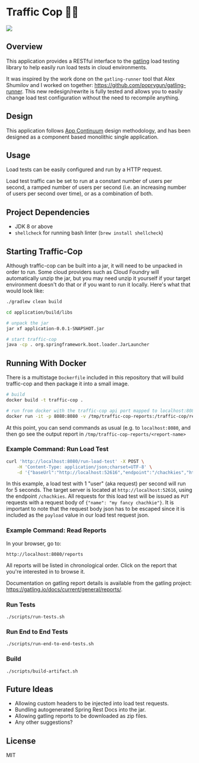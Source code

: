 # Traffic Cop 🚓🚦

![](https://github.com/walterscarborough/traffic-cop/workflows/Run%20All%20Tests/badge.svg)

## Overview

This application provides a RESTful interface to the [gatling](https://gatling.io/open-source) load testing library to help easily run load tests in cloud environments.

It was inspired by the work done on the `gatling-runner` tool that Alex Shumilov and I worked on together: https://github.com/poprygun/gatling-runner. 
This new redesign/rewrite is fully tested and allows you to easily change load test configuration without the need to recompile anything.

## Design

This application follows [App Continuum](https://www.appcontinuum.io/) design methodology, and has been designed as a component based monolithic single application.

## Usage

Load tests can be easily configured and run by a HTTP request.
 
Load test traffic can be set to run at a constant number of users per second, a ramped number of users per second (i.e. an increasing number of users per second over time), or as a combination of both.

## Project Dependencies

* JDK 8 or above
* `shellcheck` for running bash linter (`brew install shellcheck`)

## Starting Traffic-Cop
Although traffic-cop can be built into a jar, it will need to be unpacked in order to run.
Some cloud providers such as Cloud Foundry will automatically unzip the jar, but you may need unzip it yourself if your target environment doesn't do that or if you want to run it locally.
Here's what that would look like:

```bash
./gradlew clean build

cd application/build/libs

# unpack the jar
jar xf application-0.0.1-SNAPSHOT.jar

# start traffic-cop
java -cp . org.springframework.boot.loader.JarLauncher
```

## Running With Docker

There is a multistage `Dockerfile` included in this repository that will build traffic-cop and then package it into a small image.

```bash
# build
docker build -t traffic-cop .

# run from docker with the traffic-cop api port mapped to localhost:8080, and the report directory mapped to localhost /tmp/traffic-cop-reports
docker run -it -p 8080:8080 -v /tmp/traffic-cop-reports:/traffic-cop/reports traffic-cop
```

At this point, you can send commands as usual (e.g. to `localhost:8080`, and then go see the output report in `/tmp/traffic-cop-reports/<report-name>`

### Example Command: Run Load Test

```bash
curl 'http://localhost:8080/run-load-test' -X POST \
    -H 'Content-Type: application/json;charset=UTF-8' \
    -d '{"baseUrl":"http://localhost:52616","endpoint":"/chachkies","httpMethod":"PUT","payload":"{\"name\": \"my fancy chachkie\"}","constantUsersPerSecond":1,"constantUsersPerSecondDuration":5,"rampUsersPerSecondMinimum":1,"rampUsersPerSecondMaximum":5,"rampUsersPerSecondDuration":5}'
```

In this example, a load test with 1 "user" (aka request) per second will run for 5 seconds. The target server is located at `http://localhost:52616`, using the endpoint `/chachkies`. All requests for this load test will be issued as `PUT` requests with a request body of `{"name": "my fancy chachkie"}`.
It is important to note that the request body json has to be escaped since it is included as the `payload` value in our load test request json.

### Example Command: Read Reports

In your browser, go to: 

```
http://localhost:8080/reports
```

All reports will be listed in chronological order. 
Click on the report that you're interested in to browse it.

Documentation on gatling report details is available from the gatling project: https://gatling.io/docs/current/general/reports/. 

### Run Tests

```
./scripts/run-tests.sh
```

### Run End to End Tests

```
./scripts/run-end-to-end-tests.sh
```

### Build

```
./scripts/build-artifact.sh
```

## Future Ideas

* Allowing custom headers to be injected into load test requests.
* Bundling autogenerated Spring Rest Docs into the jar.
* Allowing gatling reports to be downloaded as zip files.
* Any other suggestions?

## License

MIT
